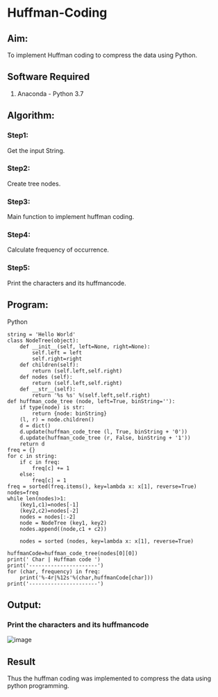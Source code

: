 # Huffman-Coding
## Aim:
To implement Huffman coding to compress the data using Python.

## Software Required
1. Anaconda - Python 3.7

## Algorithm:
### Step1:
Get the input String.




### Step2:
Create tree nodes.



### Step3:
Main function to implement huffman coding.


### Step4:
Calculate frequency of occurrence.



### Step5:
Print the characters and its huffmancode.


 
## Program:

 Python

```
string = 'Hello World'
class NodeTree(object):
    def __init__(self, left=None, right=None): 
        self.left = left
        self.right=right
    def children(self):
        return (self.left,self.right)
    def nodes (self):
        return (self.left,self.right)
    def __str__(self):
        return '%s %s' %(self.left,self.right)
def huffman_code_tree (node, left=True, binString=''):
    if type(node) is str:
        return {node: binString}
    (l, r) = node.children()
    d = dict()
    d.update(huffman_code_tree (l, True, binString + '0'))
    d.update(huffman_code_tree (r, False, binString + '1'))
    return d
freq = {}
for c in string:
    if c in freq:
        freq[c] += 1
    else:
        freq[c] = 1
freq = sorted(freq.items(), key=lambda x: x[1], reverse=True)
nodes=freq
while len(nodes)>1:
    (key1,c1)=nodes[-1]
    (key2,c2)=nodes[-2]
    nodes = nodes[:-2]
    node = NodeTree (key1, key2)
    nodes.append((node,c1 + c2))
    
    nodes = sorted (nodes, key=lambda x: x[1], reverse=True)

huffmanCode=huffman_code_tree(nodes[0][0])
print(' Char | Huffman code ') 
print('----------------------')
for (char, frequency) in freq:
    print('%-4r|%12s'%(char,huffmanCode[char]))
print('----------------------')

```


## Output:

### Print the characters and its huffmancode
![image](https://user-images.githubusercontent.com/94164665/174434537-e930ba85-b5c8-4ac3-9ccc-efda6db6d5c3.png)




## Result
Thus the huffman coding was implemented to compress the data using python programming.
